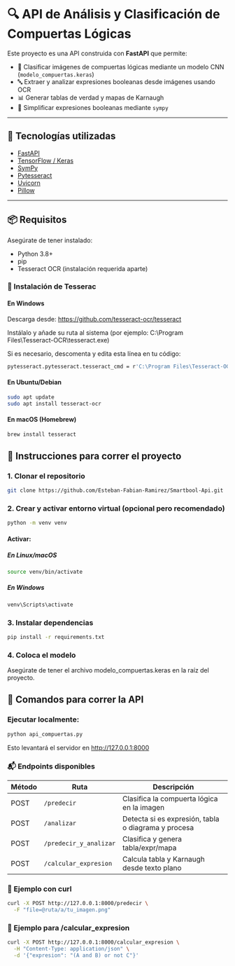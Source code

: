 # 🔍 API de Análisis y Clasificación de Compuertas Lógicas

Este proyecto es una API construida con **FastAPI** que permite:

- 🧠 Clasificar imágenes de compuertas lógicas mediante un modelo CNN (`modelo_compuertas.keras`)
- 🔤 Extraer y analizar expresiones booleanas desde imágenes usando OCR
- 📊 Generar tablas de verdad y mapas de Karnaugh
- 🔀 Simplificar expresiones booleanas mediante `sympy`

---

## 🧰 Tecnologías utilizadas

- [FastAPI](https://fastapi.tiangolo.com/)
- [TensorFlow / Keras](https://www.tensorflow.org/)
- [SymPy](https://www.sympy.org/)
- [Pytesseract](https://github.com/madmaze/pytesseract)
- [Uvicorn](https://www.uvicorn.org/)
- [Pillow](https://pillow.readthedocs.io/)

---

## 📦 Requisitos

Asegúrate de tener instalado:

- Python 3.8+
- pip
- Tesseract OCR (instalación requerida aparte)

### 🔧 Instalación de Tesserac

#### En Windows
Descarga desde: https://github.com/tesseract-ocr/tesseract

Instálalo y añade su ruta al sistema (por ejemplo: C:\Program Files\Tesseract-OCR\tesseract.exe)

Si es necesario, descomenta y edita esta línea en tu código:
```bash
pytesseract.pytesseract.tesseract_cmd = r'C:\Program Files\Tesseract-OCR\tesseract.exe'
```
#### En Ubuntu/Debian
```bash
sudo apt update
sudo apt install tesseract-ocr
```
#### En macOS (Homebrew)
```bash
brew install tesseract
```
## 🚀 Instrucciones para correr el proyecto
### 1. Clonar el repositorio
```bash
git clone https://github.com/Esteban-Fabian-Ramirez/Smartbool-Api.git
```
### 2. Crear y activar entorno virtual (opcional pero recomendado)
```bash
python -m venv venv
```
#### Activar:
##### En Linux/macOS
```bash
source venv/bin/activate
```
##### En Windows
```bash
venv\Scripts\activate
```
### 3. Instalar dependencias
```bash
pip install -r requirements.txt
```
### 4. Coloca el modelo
Asegúrate de tener el archivo modelo_compuertas.keras en la raíz del proyecto.
## 🔌 Comandos para correr la API
### Ejecutar localmente:
```bash
python api_compuertas.py
```
Esto levantará el servidor en http://127.0.0.1:8000
### 📬 Endpoints disponibles
| Método | Ruta                   | Descripción                                         |
| ------ | ---------------------- | --------------------------------------------------- |
| POST   | `/predecir`            | Clasifica la compuerta lógica en la imagen          |
| POST   | `/analizar`            | Detecta si es expresión, tabla o diagrama y procesa |
| POST   | `/predecir_y_analizar` | Clasifica y genera tabla/expr/mapa                  |
| POST   | `/calcular_expresion`  | Calcula tabla y Karnaugh desde texto plano          |

### 🧪 Ejemplo con curl
```bash
curl -X POST http://127.0.0.1:8000/predecir \
  -F "file=@ruta/a/tu_imagen.png"
```
### 🧠 Ejemplo para /calcular_expresion
```bash
curl -X POST http://127.0.0.1:8000/calcular_expresion \
  -H "Content-Type: application/json" \
  -d '{"expresion": "(A and B) or not C"}'
```
